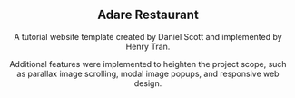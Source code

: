 <div align="center">
  <h2>Adare Restaurant</h2>

  <p>A tutorial website template created by Daniel Scott and implemented by Henry Tran.</p>
  <p>Additional features were implemented to heighten the project scope, such as parallax image scrolling, modal image popups, and responsive web design.</p>
</div>
